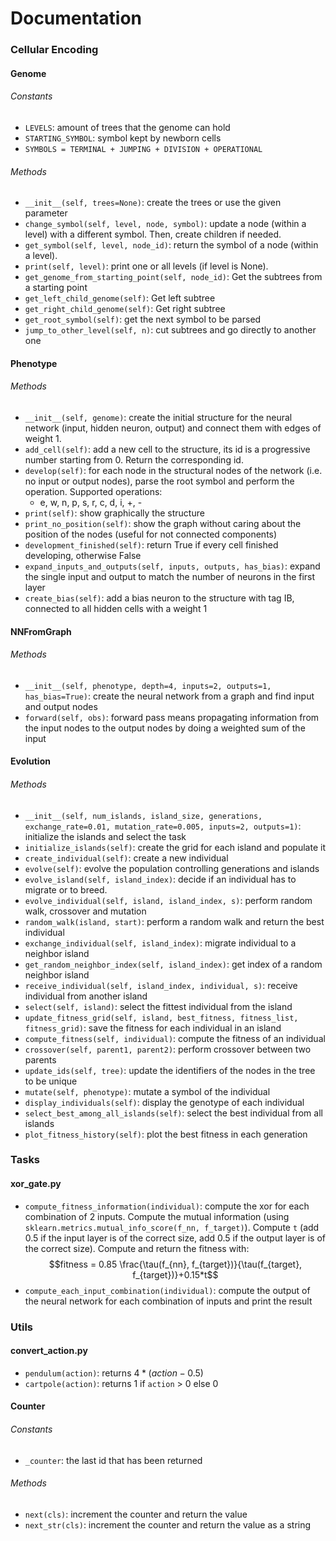 # Documentation

### Cellular Encoding
#### Genome
###### Constants
- `LEVELS`: amount of trees that the genome can hold
- `STARTING_SYMBOL`: symbol kept by newborn cells
- `SYMBOLS = TERMINAL + JUMPING + DIVISION + OPERATIONAL`
###### Methods
- `__init__(self, trees=None)`: create the trees or use the given parameter
- `change_symbol(self, level, node, symbol)`: update a node (within a level) with a different symbol. Then, create children if needed.
- `get_symbol(self, level, node_id)`: return the symbol of a node (within a level).
- `print(self, level)`: print one or all levels (if level is None).
- `get_genome_from_starting_point(self, node_id)`: Get the subtrees from a starting point
- `get_left_child_genome(self)`: Get left subtree
- `get_right_child_genome(self)`: Get right subtree
- `get_root_symbol(self)`: get the next symbol to be parsed
- `jump_to_other_level(self, n)`: cut subtrees and go directly to another one
#### Phenotype
###### Methods
- `__init__(self, genome)`: create the initial structure for the neural network (input, hidden neuron, output) and connect them with edges of weight 1.
- `add_cell(self)`: add a new cell to the structure, its id is a progressive number starting from 0. Return the corresponding id.
- `develop(self)`: for each node in the structural nodes of the network (i.e. no input or output nodes), parse the root symbol and perform the operation. Supported operations:
	- e, w, n, p, s, r, c, d, i, +, -
- `print(self)`: show graphically the structure
- `print_no_position(self)`: show the graph without caring about the position of the nodes (useful for not connected components)
- `development_finished(self)`: return True if every cell finished developing, otherwise False
- `expand_inputs_and_outputs(self, inputs, outputs, has_bias)`: expand the single input and output to match the number of neurons in the first layer
- `create_bias(self)`: add a bias neuron to the structure with tag IB, connected to all hidden cells with a weight 1

#### NNFromGraph
###### Methods
- `__init__(self, phenotype, depth=4, inputs=2, outputs=1, has_bias=True)`: create the neural network from a graph and find input and output nodes
- `forward(self, obs)`: forward pass means propagating information from the input nodes to the output nodes by doing a weighted sum of the input

#### Evolution
###### Methods
- `__init__(self, num_islands, island_size, generations, exchange_rate=0.01, mutation_rate=0.005, inputs=2, outputs=1)`: initialize the islands and select the task
- `initialize_islands(self)`: create the grid for each island and populate it
- `create_individual(self)`: create a new individual
- `evolve(self)`:  evolve the population controlling generations and islands
- `evolve_island(self, island_index)`: decide if an individual has to migrate or to breed.
- `evolve_individual(self, island, island_index, s)`: perform random walk, crossover and mutation
- `random_walk(island, start)`: perform a random walk and return the best individual
- `exchange_individual(self, island_index)`: migrate individual to a neighbor island
- `get_random_neighbor_index(self, island_index)`: get index of a random neighbor island
- `receive_individual(self, island_index, individual, s)`: receive individual from another island
- `select(self, island)`: select the fittest individual from the island
- `update_fitness_grid(self, island, best_fitness, fitness_list, fitness_grid)`: save the fitness for each individual in an island
- `compute_fitness(self, individual)`: compute the fitness of an individual
- `crossover(self, parent1, parent2)`: perform crossover between two parents
- `update_ids(self, tree)`: update the identifiers of the nodes in the tree to be unique
- `mutate(self, phenotype)`: mutate a symbol of the individual
- `display_individuals(self)`: display the genotype of each individual
- `select_best_among_all_islands(self)`: select the best individual from all islands
- `plot_fitness_history(self)`: plot the best fitness in each generation
### Tasks
#### xor_gate.py
- `compute_fitness_information(individual)`: compute the xor for each combination of 2 inputs. Compute the mutual information (using `sklearn.metrics.mutual_info_score(f_nn, f_target)`). Compute `t` (add 0.5 if the input layer is of the correct size, add 0.5 if the output layer is of the correct size). Compute and return the fitness with: $$fitness = 0.85 \frac{\tau(f_{nn}, f_{target})}{\tau(f_{target}, f_{target})}+0.15*t$$
- `compute_each_input_combination(individual)`: compute the output of the neural network for each combination of inputs and print the result
### Utils
#### convert_action.py
- `pendulum(action)`: returns $4 * (action - 0.5)$
- `cartpole(action)`: returns 1 if `action` > 0 else 0
#### Counter
###### Constants
- `_counter`: the last id that has been returned
###### Methods
- `next(cls)`: increment the counter and return the value
- `next_str(cls)`: increment the counter and return the value as a string

